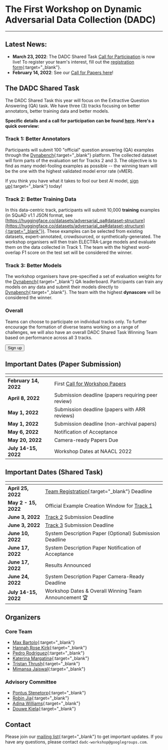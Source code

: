 # The First Workshop on Dynamic Adversarial Data Collection (DADC)
-----------------------------------------------------------------------------

## Latest News: 
* **March 23, 2022**: The DADC Shared Task [Call for Participation](/shared-task.html) is now live! To register your team's interest, fill out the [registration form](https://docs.google.com/forms/d/e/1FAIpQLSfKXEFdkgkvxzZfvtT7EXhmzHjpzTYldca76Fd4P8APfvyGBA/viewform){:target="_blank"}.
* **February 14, 2022**: See our [Call for Papers here](/call-for-papers.html)!

## The DADC Shared Task
The DADC Shared Task this year will focus on the Extractive Question Answering (QA) task. We have three (3) tracks focusing on better annotators, better training data and better models.

**Specific details and a call for participation can be found [here](/shared-task.html). Here's a quick overview:** 

### Track 1: Better Annotators
Participants will submit 100 "official" question answering (QA) examples through the [Dynabench](https://dynabench.org/tasks/qa){:target="_blank"} platform. The collected dataset will form parts of the evaluation set for Tracks 2 and 3. The objective is to find as many model-fooling examples as possible -- the winning team will be the one with the highest validated model error rate (vMER).

If you think you have what it takes to fool our best AI model, [sign up](https://docs.google.com/forms/d/e/1FAIpQLSfKXEFdkgkvxzZfvtT7EXhmzHjpzTYldca76Fd4P8APfvyGBA/viewform){:target="_blank"} today!

### Track 2: Better Training Data
In this data-centric track, participants will submit 10,000 **training** examples (in SQuAD v1.1 JSON format, see [https://huggingface.co/datasets/adversarial_qa#dataset-structure](https://huggingface.co/datasets/adversarial_qa#dataset-structure){:target="_blank"}). These examples can be selected from existing datasets, expert-annotated, crowdsourced, or synthetically-generated. The workshop organisers will then train ELECTRA-Large models and evaluate them on the data collected in Track 1. The team with the highest word-overlap F1 score on the test set will be considered the winner.    

### Track 3: Better Models
The workshop organisers have pre-specified a set of evaluation weights for the [Dynabench](https://dynabench.org/tasks/qa){:target="_blank"} QA leaderboard. Participants can train any models on any data and submit their models directly to [Dynabench](https://dynabench.org/tasks/qa){:target="_blank"}. The team with the highest **dynascore** will be considered the winner.

### Overall
Teams can choose to participate on individual tracks only. To further encourage the formation of diverse teams working on a range of challenges, we will also have an overall DADC Shared Task Winning Team based on performance across all 3 tracks.

<form action="https://docs.google.com/forms/d/e/1FAIpQLSfKXEFdkgkvxzZfvtT7EXhmzHjpzTYldca76Fd4P8APfvyGBA/viewform" method="get" target="_blank"><button type="submit">Sign up</button></form>


## Important Dates (Paper Submission)

| <!-- -->              | <!-- -->                                               |
|:----------------------|:-------------------------------------------------------|
| **February 14, 2022** | First [Call for Workshop Papers](call-for-papers.html) |
| **April 8, 2022**     | Submission deadline (papers requiring peer review)     |
| **May 1, 2022**       | Submission deadline (papers with ARR reviews)          |
| **May 1, 2022**       | Submission deadline (non-archival papers)              |
| **May 6, 2022**       | Notification of Acceptance                             |
| **May 20, 2022**      | Camera-ready Papers Due                                |
| **July 14-15, 2022**  | Workshop Dates at NAACL 2022                           |

## Important Dates (Shared Task)

| <!-- -->              | <!-- -->                                               |
|:----------------------|:-------------------------------------------------------|
| **April 25, 2022**    | [Team Registration](https://docs.google.com/forms/d/e/1FAIpQLSfKXEFdkgkvxzZfvtT7EXhmzHjpzTYldca76Fd4P8APfvyGBA/viewform){:target="_blank"} Deadline |
| **May 2 - 15, 2022**  | Official Example Creation Window for [Track 1](/shared-task.html#track-1-better-annotators)     |
| **June 3, 2022**       | [Track 2](/shared-task.html#track-2-better-training-data) Submission Deadline          |
| **June 3, 2022**       | [Track 3](/shared-task.html#track-3-better-models) Submission Deadline          |
| **June 10, 2022**       | System Description Paper (Optional) Submission Deadline          |
| **June 17, 2022**       | System Description Paper Notification of Acceptance          |
| **June 17, 2022**       | Results Announced          |
| **June 24, 2022**       | System Description Paper Camera-Ready Deadline          |
| **July 14-15, 2022**  | Workshop Dates & Overall Winning Team Announcement 🏆   |


## Organizers


### Core Team

* [Max Bartolo](http://bartolo.ai/){:target="_blank"}
* [Hannah Rose Kirk](https://www.hannahrosekirk.com/){:target="_blank"}
* [Pedro Rodriguez](https://www.pedro.ai){:target="_blank"}
* [Katerina Margatina](https://katerinamargatina.github.io/){:target="_blank"}
* [Tristan Thrush](http://www.tristanthrush.com/){:target="_blank"}
* [Mimansa Jaiswal](https://mimansajaiswal.github.io/){:target="_blank"}

### Advisory Committee

* [Pontus Stenetorp](https://pontus.stenetorp.se/){:target="_blank"}
* [Robin Jia](https://robinjia.github.io/){:target="_blank"}
* [Adina Williams](https://wp.nyu.edu/adinawilliams/){:target="_blank"}
* [Douwe Kiela](https://douwekiela.github.io/){:target="_blank"}

[//]: # (### Program Committee)

[//]: # ()
[//]: # (* Shi Feng)

[//]: # (* Paul Röttger)

[//]: # (* Chen Zhao)

[//]: # (* Maharshi Gor)

[//]: # (* Johnny Wei)

[//]: # (* Maximilian Mozes)

[//]: # (* Joe Barrow)

[//]: # (* Yixin Nie)

[//]: # (* Candace Ross)

[//]: # (* Mohit Bansal)

[//]: # (* Bertram Vidgen)

[//]: # (* Scott Hale)

[//]: # (* Zeerak Talat)

[//]: # (* Amanpreet Singh)

[//]: # (* Atticus Geiger)

[//]: # (* Christopher Potts)

[//]: # (* Ethan Perez)

[//]: # (* Scott Yih)

[//]: # (* Sebastian Riedel)

[//]: # (* Eric Wallace)

[//]: # (* Joao Sedoc)

[//]: # (* John P. Lalor)

[//]: # (* Phu Mon Htut)

## Contact

Please join our [mailing list](https://groups.google.com/u/0/g/dadc-workshop){:target="_blank"} to get important updates. If you have any questions, please contact `dadc-workshop@googlegroups.com`.
